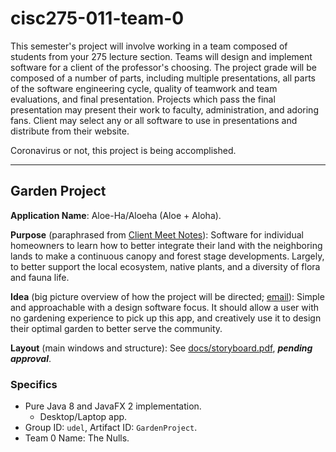 # cisc275-011-team-0

This semester's project will involve working in a team composed of students from your 275 lecture section. Teams will design and implement software for a client of the professor's choosing. The project grade will be composed of a number of parts, including multiple presentations, all parts of the software engineering cycle, quality of teamwork and team evaluations, and final presentation. Projects which pass the final presentation may present their work to faculty, administration, and adoring fans. Client may select any or all software to use in presentations and distribute from their website.

Coronavirus or not, this project is being accomplished.

---

## Garden Project

**Application Name**: Aloe-Ha/Aloeha (Aloe + Aloha).

**Purpose** (paraphrased from [Client Meet Notes](docs/client-meet-notes.md)): Software for individual homeowners to learn how to better integrate their land with the neighboring lands to make a continuous canopy and forest stage developments. Largely, to better support the local ecosystem, native plants, and a diversity of flora and fauna life.

**Idea** (big picture overview of how the project will be directed; [email](docs/march-18-2020-email-client-powerpoint.md)): Simple and approachable with a design software focus. It should allow a user with no gardening experience to pick up this app, and creatively use it to design their optimal garden to better serve the community.

**Layout** (main windows and structure): See [docs/storyboard.pdf](docs/storyboard.pdf), ***pending approval***.

### Specifics

 - Pure Java 8 and JavaFX 2 implementation.
	- Desktop/Laptop app.
 - Group ID: `udel`, Artifact ID: `GardenProject`.
 - Team 0 Name: The Nulls.
